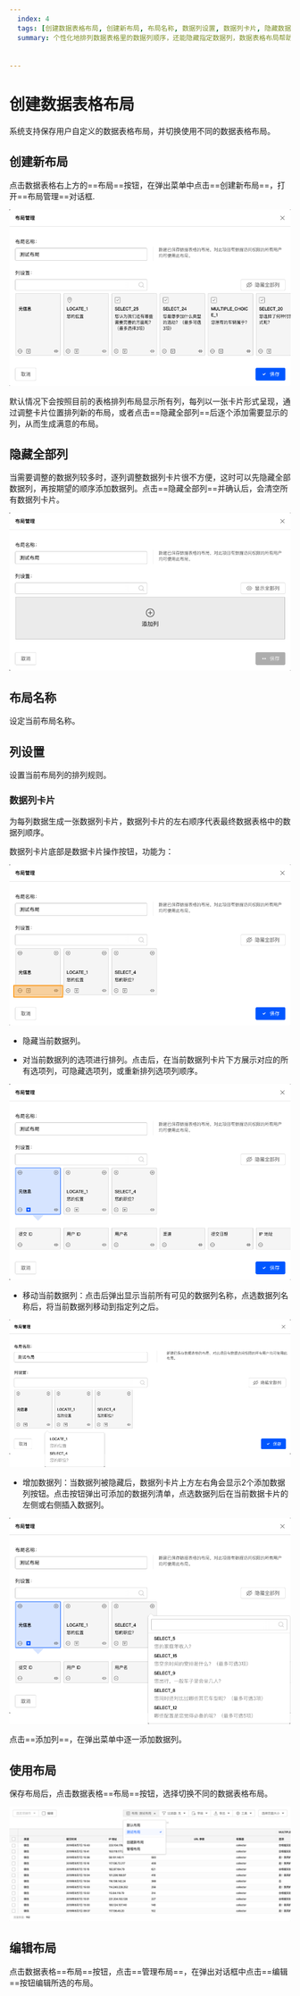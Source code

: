 ```yaml
---
  index: 4
  tags: [创建数据表格布局, 创建新布局, 布局名称, 数据列设置, 数据列卡片, 隐藏数据列, 使用布局, 编辑布局, 数据表格布局, 数据表格, 数据结果]
  summary: 个性化地排列数据表格里的数据列顺序，还能隐藏指定数据列，数据表格布局帮助您个性化地调整数据表格布局，提高数据查看效率。


---
```







# 创建数据表格布局

系统支持保存用户自定义的数据表格布局，并切换使用不同的数据表格布局。

## 创建新布局

点击数据表格右上方的==布局==按钮，在弹出菜单中点击==创建新布局==，打开==布局管理==对话框.

<img src='../assets/02dataTable/04customDataTableLayout/newLayout.png'>

默认情况下会按照目前的表格排列布局显示所有列，每列以一张卡片形式呈现，通过调整卡片位置排列新的布局，或者点击==隐藏全部列==后逐个添加需要显示的列，从而生成满意的布局。

## 隐藏全部列

当需要调整的数据列较多时，逐列调整数据列卡片很不方便，这时可以先隐藏全部数据列，再按期望的顺序添加数据列。点击==隐藏全部列==并确认后，会清空所有数据列卡片。

<img src='../assets/02dataTable/04customDataTableLayout/clearDataColumnCard.png'>

## 布局名称

设定当前布局名称。

## 列设置

设置当前布局列的排列规则。

### 数据列卡片

为每列数据生成一张数据列卡片，数据列卡片的左右顺序代表最终数据表格中的数据列顺序。

数据列卡片底部是数据卡片操作按钮，功能为：

<img src='../assets/02dataTable/04customDataTableLayout/dataColumnCard.png'>

+ 隐藏当前数据列。

+ 对当前数据列的选项进行排列。点击后，在当前数据列卡片下方展示对应的所有选项列，可隐藏选项列，或重新排列选项列顺序。

<img src='../assets/02dataTable/04customDataTableLayout/dataColumnCardArrange-options.png'>

+ 移动当前数据列：点击后弹出显示当前所有可见的数据列名称，点选数据列名称后，将当前数据列移动到指定列之后。

<img src='../assets/02dataTable/04customDataTableLayout/dataColumnCardMove.png'>

+ 增加数据列：当数据列被隐藏后，数据列卡片上方左右角会显示2个添加数据列按钮。点击按钮弹出可添加的数据列清单，点选数据列后在当前数据卡片的左侧或右侧插入数据列。

<img src='../assets/02dataTable/04customDataTableLayout/dataColumnCardArrange.png'>


点击==添加列==，在弹出菜单中逐一添加数据列。

## 使用布局

保存布局后，点击数据表格==布局==按钮，选择切换不同的数据表格布局。

<img src='../assets/02dataTable/04customDataTableLayout/applyLayout.png'>

## 编辑布局

点击数据表格==布局==按钮，点击==管理布局==，在弹出对话框中点击==编辑==按钮编辑所选的布局。
